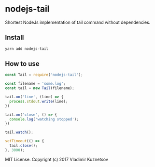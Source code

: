 # nodejs-tail

Shortest NodeJs implementation of tail command without dependencies.
## Install

```js
yarn add nodejs-tail
```

## How to use

```js
const Tail = require('nodejs-tail');

const filename = 'some.log';
const tail = new Tail(filename);

tail.on('line', (line) => {
  process.stdout.write(line);
})

tail.on('close', () => {
  console.log('watching stopped');
})

tail.watch();

setTimeout(() => {
  tail.close();
}, 3000);
```


MIT License. Copyright (c) 2017 Vladimir Kuznetsov
